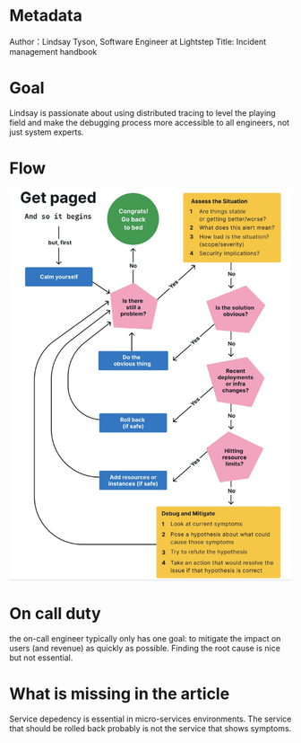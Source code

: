 # Metadata
Author：Lindsay Tyson, Software Engineer at Lightstep
Title: Incident management handbook 

# Goal
Lindsay is passionate about using distributed tracing
to level the playing field and make the
debugging process more accessible to all
engineers, not just system experts.

# Flow
![The workflow of incident handling!](./assets/images/incident-handling-flow.png "Incident Handling Flow")

# On call duty
the on-call engineer typically only has one goal: to mitigate the impact on users (and revenue) as quickly as possible.
Finding the root cause is nice but not essential.

# What is missing in the article
Service depedency is essential in micro-services environments. The service that should be rolled back probably is not the service that shows symptoms.